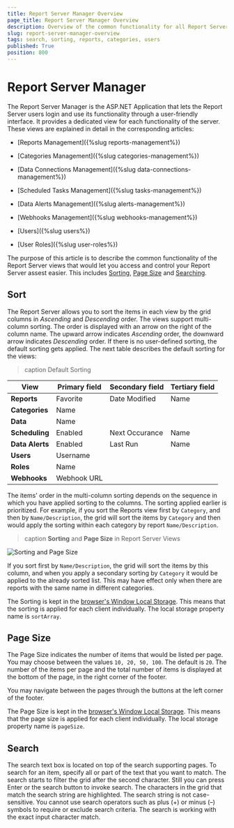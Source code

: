 ```yaml
---
title: Report Server Manager Overview
page_title: Report Server Manager Overview
description: Overview of the common functionality for all Report Server Manager Views - Search, Sorting, etc.
slug: report-server-manager-overview
tags: search, sorting, reports, categories, users
published: True
position: 800
---
```


# Report Server Manager

The Report Server Manager is the ASP.NET Application that lets the Report Server users login and use its functionality through a user-friendly interface. It provides a dedicated view for each functionality of the server. These views are explained in detail in the corresponding articles:

* [Reports Management]({%slug reports-management%})

* [Categories Management]({%slug categories-management%})

* [Data Connections Management]({%slug data-connections-management%})

* [Scheduled Tasks Management]({%slug tasks-management%})

* [Data Alerts Management]({%slug alerts-management%})

* [Webhooks Management]({%slug webhooks-management%})

* [Users]({%slug users%})

* [User Roles]({%slug user-roles%}) 

The purpose of this article is to describe the common functionality of the Report Server views that would let you access and control your Report Server assest easier. This includes [Sorting](#Sort), [Page Size](#page-size) and [Searching](#search).


## Sort

The Report Server allows you to sort the items in each view by the grid columns in _Ascending_ and _Descending_ order. The views support multi-column sorting. The order is displayed with an arrow on the right of the column name. The upward arrow indicates _Ascending_ order, the downward arrow indicates _Descending_ order. If there is no user-defined sorting, the default sorting gets applied. The next table describes the default sorting for the views:

>caption Default Sorting

| View | Primary field | Secondary field | Tertiary field |
|---|---|---|---|
|__Reports__| Favorite | Date Modified | Name |
|__Categories__| Name | | |
|__Data__| Name | | |
|__Scheduling__| Enabled | Next Occurance | Name |
|__Data Alerts__| Enabled | Last Run | Name |
|__Users__| Username | | |
|__Roles__| Name | | |
|__Webhooks__| Webhook URL | | |

The items' order in the multi-column sorting depends on the sequence in which you have applied sorting to the columns. The sorting applied earlier is prioritized. For example, if you sort the Reports view first by `Category`, and then by `Name/Description`, the grid will sort the items by `Category` and then would apply the sorting within each category by report `Name/Description`. 

>caption __Sorting__ and __Page Size__ in Report Server Views

![Sorting and Page Size](../../images/report-server-images/sorting-page-size.png)

If you sort first by `Name/Description`, the grid will sort the items by this column, and when you apply a secondary sorting by `Category` it would be applied to the already sorted list. This may have effect only when there are reports with the same name in different categories.

The Sorting is kept in the [browser's Window Local Storage](https://developer.mozilla.org/en-US/docs/Web/API/Window/localStorage). This means that the sorting is applied for each client individually. The local storage property name is `sortArray`.

## Page Size

The Page Size indicates the number of items that would be listed per page. You may choose between the values `10, 20, 50, 100`. The default is `20`. The number of the items per page and the total number of items is displayed at the bottom of the page, in the right corner of the footer. 

You may navigate between the pages through the buttons at the left corner of the footer.

The Page Size is kept in the [browser's Window Local Storage](https://developer.mozilla.org/en-US/docs/Web/API/Window/localStorage). This means that the page size is applied for each client individually. The local storage property name is `pageSize`.

## Search

The search text box is located on top of the search supporting pages. To search for an item, specify all or part of the text that you want to match. The search starts to filter the grid after the second character. Still you can press Enter or the search button to invoke search. The characters in the grid that match the search string are highlighted. The search string is not case-sensitive. You cannot use search operators such as plus (+) or minus (–) symbols to require or exclude search criteria. The search is working with the exact input character match.
